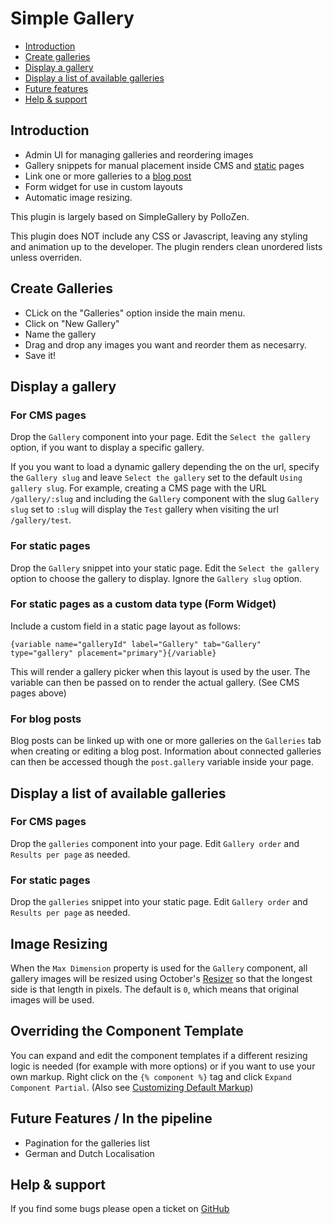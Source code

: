 # Simple Gallery

- [Introduction](#introduction)
- [Create galleries](#creategalleries)
- [Display a gallery](#displaygallery)
- [Display a list of available galleries](#displaygallerieslist)
- [Future features](#futurefeatures)
- [Help & support](#support)

<a name="introduction"></a>
## Introduction

* Admin UI for managing galleries and reordering images
* Gallery snippets for manual placement inside CMS and [static](https://octobercms.com/plugin/rainlab-pages) pages
* Link one or more galleries to a [blog post](https://octobercms.com/plugin/rainlab-blog)
* Form widget for use in custom layouts
* Automatic image resizing.

This plugin is largely based on SimpleGallery by PolloZen.

This plugin does NOT include any CSS or Javascript, leaving any styling and animation up to the developer. The plugin renders clean unordered lists unless overriden.

<a name="creategalleries"></a>
## Create Galleries

- CLick on the "Galleries" option inside the main menu.
- Click on "New Gallery"
- Name the gallery
- Drag and drop any images you want and reorder them as necesarry.
- Save it!

<a name="displaygallery"></a>
## Display a gallery 

### For CMS pages

Drop the `Gallery` component into your page. Edit the `Select the gallery` option, if you want to display a specific gallery.

If you you want to load a dynamic gallery depending the on the url, specify the `Gallery slug` and leave `Select the gallery` set to the default `Using gallery slug`. For example, creating a CMS page with the URL `/gallery/:slug` and including the `Gallery` component with the slug `Gallery slug` set to `:slug` will display the `Test` gallery when visiting the url `/gallery/test`.

### For static pages

Drop the `Gallery` snippet into your static page.  Edit the `Select the gallery` option to choose the gallery to display. Ignore the `Gallery slug` option.

### For static pages as a custom data type (Form Widget)

Include a custom field in a static page layout as follows:

    {variable name="galleryId" label="Gallery" tab="Gallery" type="gallery" placement="primary"}{/variable}

This will render a gallery picker when this layout is used by the user. The variable can then be passed on to render the actual gallery. (See CMS pages above)

### For blog posts

Blog posts can be linked up with one or more galleries on the `Galleries` tab when creating or editing a blog post. Information about connected galleries can then be accessed though the `post.gallery` variable inside your page.

<a name="displaygallerieslist"></a>
## Display a list of available galleries 

### For CMS pages

Drop the `galleries` component into your page. Edit `Gallery order` and `Results per page` as needed.

### For static pages

Drop the `galleries` snippet into your static page. Edit `Gallery order` and `Results per page` as needed.

<a name="imageresizing"></a>
## Image Resizing

When the `Max Dimension` property is used for the `Gallery`  component, all gallery images will be resized using October's [Resizer](https://docs.octobercms.com/3.x/extend/services/resizer.html) so that the longest side is that length in pixels. The default is `0`, which means that original images will be used.

<a name="overriding-component-template"></a>
## Overriding the Component Template

You can expand and edit the component templates if a different resizing logic is needed (for example with more options) or if you want to use your own markup.  Right click on the `{% component %}` tag and click `Expand Component Partial`. (Also see [Customizing Default Markup](https://docs.octobercms.com/3.x/cms/themes/components.html#customizing-default-markup))

<a name="futurefeatures"></a>
## Future Features / In the pipeline

* Pagination for the galleries list
* German and Dutch Localisation

<a name="support"></a>
## Help & support

If you find some bugs please open a ticket on [GitHub](https://github.com/sqwk/oct-gallery)
